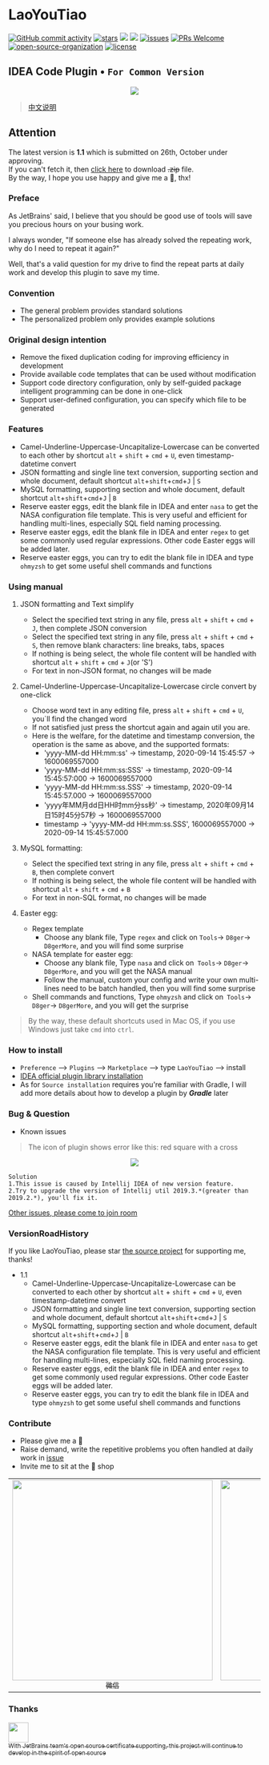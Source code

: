 # LaoYouTiao

<a href="https://github.com/caofanCPU/LaoYouTiao"><img alt="GitHub commit activity" src="https://img.shields.io/github/commit-activity/m/caofanCPU/LaoYouTiao"></a>
<a href="https://github.com/caofanCPU/LaoYouTiao/stargazers"><img src="https://badgen.net/github/stars/caofanCPU/LaoYouTiao" alt="stars"></a>
<a href="https://plugins.jetbrains.com/plugin/15255-laoyoutiao"><img src="https://img.shields.io/jetbrains/plugin/d/15255"></a>
<a href="https://github.com/caofanCPU/LaoYouTiao"><img src="https://img.shields.io/github/v/release/caofanCPU/LaoYouTiao"></a>
<a href="https://github.com/caofanCPU/LaoYouTiao/issues"><img src="https://badgen.net/github/open-issues/caofanCPU/LaoYouTiao" alt="issues"></a>
<a href="https://github.com/caofanCPU/LaoYouTiao/pulls"><img src="https://badgen.net/badge/PRs/welcome/cyan" alt="PRs Welcome"></a>
<a href="https://github.com/D8ger"><img src="https://badgen.net/badge/organization/join%20us/cyan" alt="open-source-organization"></a>
<a href="https://github.com/caofanCPU/LaoYouTiao/blob/master/LICENCE"><img src="https://badgen.net/github/license/caofanCPU/LaoYouTiao?color=green" alt="license"></a>

## IDEA Code Plugin • `For Common Version`  
<div align="center">
    <img src="http://file.debuggerpowerzcy.top/power/LaoYouTiao-V1.png" /> 
</div>

> [中文说明](./README_CN.md)

## Attention
The latest version is **1.1** which is submitted on 26th, October under approving.  
If you can't fetch it, then [click here](https://github.com/caofanCPU/LaoYouTiao/releases/tag/1.1) to download ~~.zip~~ file.  
By the way, I hope you use happy and give me a 🌟, thx!

### Preface
As JetBrains' said, I believe that you should be good use of tools will save you precious hours on your busing work.

I always wonder, "If someone else has already solved the repeating work, why do I need to repeat it again?"

Well, that's a valid question for my drive to find the repeat parts at daily work and develop this plugin to save my time.  

### Convention
- The general problem provides standard solutions
- The personalized problem only provides example solutions

### Original design intention
- Remove the fixed duplication coding for improving efficiency in development  
- Provide available code templates that can be used without modification  
- Support code directory configuration, only by self-guided package intelligent programming can be done in one-click  
- Support user-defined configuration, you can specify which file to be generated  

### Features
- Camel-Underline-Uppercase-Uncapitalize-Lowercase can be converted to each other by shortcut `alt` + `shift` + `cmd` + `U`, even timestamp-datetime convert
- JSON formatting and single line text conversion, supporting section and whole document, default shortcut `alt`+`shift`+`cmd`+`J` | `S`
- MySQL formatting, supporting section and whole document, default shortcut `alt`+`shift`+`cmd`+`J` | `B`
- Reserve easter eggs, edit the blank file in IDEA and enter `nasa` to get the NASA configuration file template. This is very useful and efficient for handling multi-lines, especially SQL field naming processing.
- Reserve easter eggs, edit the blank file in IDEA and enter `regex` to get some commonly used regular expressions. Other code Easter eggs will be added later.  
- Reserve easter eggs, you can try to edit the blank file in IDEA and type `ohmyzsh` to get some useful shell commands and functions  

### Using manual
1. JSON formatting and Text simplify
    - Select the specified text string in any file, press `alt` + `shift` + `cmd` + `J`, then complete JSON conversion
    - Select the specified text string in any file, press `alt` + `shift` + `cmd` + `S`, then remove blank characters: line breaks, tabs, spaces
    - If nothing is being select, the whole file content will be handled with shortcut `alt` + `shift` + `cmd` + `J`(or 'S')
    - For text in non-JSON format, no changes will be made

2. Camel-Underline-Uppercase-Uncapitalize-Lowercase circle convert by one-click
    - Choose word text in any editing file, press `alt` + `shift` + `cmd` + `U`, you`ll find the changed word
    - If not satisfied just press the shortcut again and again util you are.
    - Here is the welfare, for the datetime and timestamp conversion, the operation is the same as above, and the supported formats:
        - 'yyyy-MM-dd HH:mm:ss'      -> timestamp, 2020-09-14 15:45:57      -> 1600069557000
        - 'yyyy-MM-dd HH:mm:ss:SSS'  -> timestamp, 2020-09-14 15:45:57:000  -> 1600069557000
        - 'yyyy-MM-dd HH:mm:ss.SSS'  -> timestamp, 2020-09-14 15:45:57.000  -> 1600069557000
        - 'yyyy年MM月dd日HH时mm分ss秒' -> timestamp, 2020年09月14日15时45分57秒 -> 1600069557000
        - timestamp -> 'yyyy-MM-dd HH:mm:ss.SSS',  1600069557000 -> 2020-09-14 15:45:57.000

3. MySQL formatting:
    - Select the specified text string in any file, press `alt` + `shift` + `cmd` + `B`, then complete convert
    - If nothing is being select, the whole file content will be handled with shortcut `alt` + `shift` + `cmd` + `B`
    - For text in non-SQL format, no changes will be made

4. Easter egg:
    - Regex template
        - Choose any blank file, Type `regex` and click on `Tools`-> `D8ger`-> `D8gerMore`, and you will find some surprise
    - NASA template for easter egg:
        - Choose any blank file, Type `nasa` and click on` Tools`-> `D8ger`-> `D8gerMore`, and you will get the NASA manual
        - Follow the manual, custom your config and write your own multi-lines need to be batch handled, then you will find some surprise
    - Shell commands and functions, Type `ohmyzsh` and click on` Tools`-> `D8ger`-> `D8gerMore`, and you will get the surprise


> By the way, these default shortcuts used in Mac OS, if you use Windows just take `cmd` into `ctrl`.

### How to install
- `Preference` --> `Plugins` --> `Marketplace` --> type `LaoYouTiao` --> install
- [IDEA official plugin library installation](https://plugins.jetbrains.com/plugin/15255-laoyoutiao)  
- As for `Source installation` requires you're familiar with Gradle, I will add more details about how to develop a plugin by ***Gradle*** later

### Bug & Question
- Known issues
> The icon of plugin shows error like this: red square with a cross
<div align="center">
    <img src="http://file.debuggerpowerzcy.top/power/W-D8ger.png" /> 
</div>

```
Solution
1.This issue is caused by Intellij IDEA of new version feature.
2.Try to upgrade the version of Intellij util 2019.3.*(greater than 2019.2.*), you'll fix it.
```

[Other issues, please come to join room](https://github.com/caofanCPU/D8gerAutoCode/issues)

### VersionRoadHistory
If you like LaoYouTiao, please star <a href="https://github.com/caofanCPU/LaoYouTiao">the source project</a> for supporting me, thanks!
- 1.1
    - Camel-Underline-Uppercase-Uncapitalize-Lowercase can be converted to each other by shortcut `alt` + `shift` + `cmd` + `U`, even timestamp-datetime convert
    - JSON formatting and single line text conversion, supporting section and whole document, default shortcut `alt`+`shift`+`cmd`+`J` | `S`
    - MySQL formatting, supporting section and whole document, default shortcut `alt`+`shift`+`cmd`+`J` | `B`
    - Reserve easter eggs, edit the blank file in IDEA and enter `nasa` to get the NASA configuration file template. This is very useful and efficient for handling multi-lines, especially SQL field naming processing.
    - Reserve easter eggs, edit the blank file in IDEA and enter `regex` to get some commonly used regular expressions. Other code Easter eggs will be added later.  
    - Reserve easter eggs, you can try to edit the blank file in IDEA and type `ohmyzsh` to get some useful shell commands and functions  


### Contribute
- Please give me a 🌟
- Raise demand, write the repetitive problems you often handled at daily work in [issue](https://github.com/caofanCPU/D8gerAutoCode/issues)
- Invite me to sit at the 🍦 shop
<table>
    <tr>
      <td align="center" style="width: 200px;">
        <a href="https://github.com/D8ger">
          <img src="http://file.debuggerpowerzcy.top/power/WX.png" style="width: 400px;"><br>
          <sub>微信</sub>
        </a><br>
      </td>
      <td align="center" style="width: 200px;">
        <a href="http://www.debuggerpowerzcy.top/">
          <img src="http://file.debuggerpowerzcy.top/power/ZFB.png" style="width: 400px;"><br>
          <sub>支付宝</sub>
        </a><br>
      </td>
      <td align="center" style="width: 200px;">
          <a href="https://github.com/caofanCPU">
            <img src="http://file.debuggerpowerzcy.top/power/MX.jpg" style="width: 400px;"><br>
            <sub>MiXin</sub>
          </a><br>
      </td>
    </tr>
</table>

### Thanks
<a href="https://www.jetbrains.com/idea">
    <img src="http://file.debuggerpowerzcy.top/power/jetbrains-variant-4.svg" style="width: 40px;"><br>
    <sub>With JetBrains team's open source certificate supporting, this project will continue to develop in the spirit of open source</sub>
</a>
